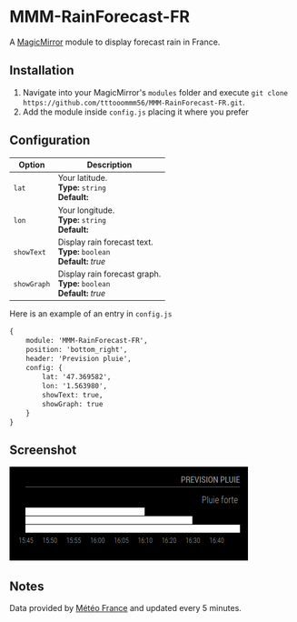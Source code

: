 # MMM-RainForecast-FR
A <a href="https://github.com/MichMich/MagicMirror">MagicMirror</a> module to display forecast rain in France.


## Installation
1. Navigate into your MagicMirror's `modules` folder and execute `git clone https://github.com/tttooommm56/MMM-RainForecast-FR.git`.
2. Add the module inside `config.js` placing it where you prefer 


## Configuration


|Option|Description|
|---|---|
|`lat`|Your latitude.<br>**Type:** `string`<br>**Default:** <i></i>|
|`lon`|Your longitude.<br>**Type:** `string`<br>**Default:** <i></i>|
|`showText`|Display rain forecast text.<br>**Type:** `boolean`<br>**Default:** <i>true</i>|
|`showGraph`|Display rain forecast graph.<br>**Type:** `boolean`<br>**Default:** <i>true</i>|

Here is an example of an entry in `config.js`
```
{
	module: 'MMM-RainForecast-FR',
	position: 'bottom_right',
	header: 'Prevision pluie',
	config: {
		lat: '47.369582',
		lon: '1.563980',
		showText: true,
		showGraph: true
	}
}
```

## Screenshot

![Screenshot of rain forecast](screenshotRainForecast.png?raw=true "Rain forecast")



## Notes
Data provided by <a href="http://www.meteofrance.com">Météo France</a> and updated every 5 minutes.
